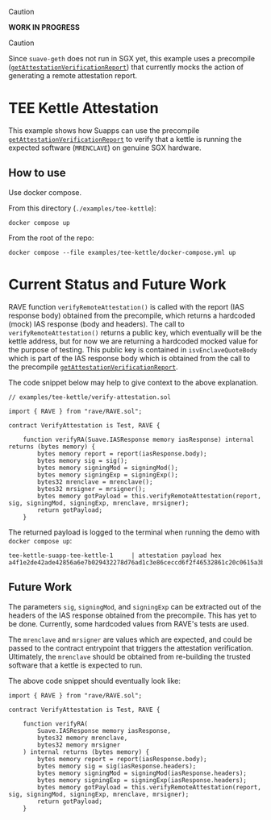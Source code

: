 > [!CAUTION]
> **WORK IN PROGRESS**

> [!CAUTION]
> Since `suave-geth` does not run in SGX yet, this example uses a precompile
> ([`getAttestationVerificationReport`][getAttestationVerificationReport]) that
> currently mocks the action of generating a remote attestation report.

# TEE Kettle Attestation
This example shows how Suapps can use the precompile
[`getAttestationVerificationReport`][getAttestationVerificationReport] to verify that a
kettle is running the expected software (`MRENCLAVE`) on genuine SGX hardware.

## How to use
Use docker compose.

From this directory (`./examples/tee-kettle`):

```shell
docker compose up
```

From the root of the repo:

```shell
docker compose --file examples/tee-kettle/docker-compose.yml up
```

# Current Status and Future Work
RAVE function `verifyRemoteAttestation()` is called with the report (IAS response body)
obtained from the precompile, which returns a hardcoded (mock) IAS response (body and
headers). The call to `verifyRemoteAttestation()` returns a public key, which eventually
will be the kettle address, but for now we are returning a hardcoded mocked value for
the purpose of testing. This public key is contained in `isvEnclaveQuoteBody` which is
part of the IAS response body which is obtained from the call to the precompile
[`getAttestationVerificationReport`][getAttestationVerificationReport].

The code snippet below may help to give context to the above explanation.

```solidity
// examples/tee-kettle/verify-attestation.sol

import { RAVE } from "rave/RAVE.sol";

contract VerifyAttestation is Test, RAVE {

    function verifyRA(Suave.IASResponse memory iasResponse) internal returns (bytes memory) {
        bytes memory report = report(iasResponse.body);
        bytes memory sig = sig();
        bytes memory signingMod = signingMod();
        bytes memory signingExp = signingExp();
        bytes32 mrenclave = mrenclave();
        bytes32 mrsigner = mrsigner();
        bytes memory gotPayload = this.verifyRemoteAttestation(report, sig, signingMod, signingExp, mrenclave, mrsigner);
        return gotPayload;
    }
```

The returned payload is logged to the terminal when running the demo with
`docker compose up`:

```shell
tee-kettle-suapp-tee-kettle-1     | attestation payload hex a4f1e2de42ade42856a6e7b029432278d76ad1c3e86ceccd6f2f46532861c20c0615a3b4f8a3e283d23c09255e51360e00000000000000000000000000000000
```

## Future Work
The parameters `sig`, `signingMod`, and `signingExp` can be extracted out of the headers
of the IAS response obtained from the precompile. This has yet to be done. Currently,
some hardcoded values from RAVE's tests are used.

The `mrenclave` and `mrsigner` are values which are expected, and could be passed to the
contract entrypoint that triggers the attestation verification. Ultimately, the
`mrenclave` should be obtained from re-building the trusted software that a kettle is
expected to run.

The above code snippet should eventually look like:

```solidity
import { RAVE } from "rave/RAVE.sol";

contract VerifyAttestation is Test, RAVE {

    function verifyRA(
        Suave.IASResponse memory iasResponse,
        bytes32 memory mrenclave,
        bytes32 memory mrsigner
    ) internal returns (bytes memory) {
        bytes memory report = report(iasResponse.body);
        bytes memory sig = sig(iasResponse.headers);
        bytes memory signingMod = signingMod(iasResponse.headers);
        bytes memory signingExp = signingExp(iasResponse.headers);
        bytes memory gotPayload = this.verifyRemoteAttestation(report, sig, signingMod, signingExp, mrenclave, mrsigner);
        return gotPayload;
    }
```


[getAttestationVerificationReport]: https://github.com/sbellem/suave-geth/blob/da5f949f7e5317c9b71666ec206a5ff8beae9e6c/core/vm/contracts_suave.go#L190
